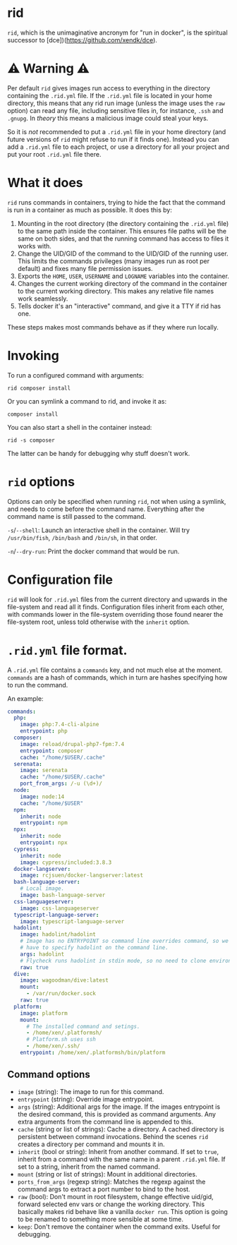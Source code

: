 # rid

`rid`, which is the unimaginative ancronym for "run in docker", is the
spiritual successor to [dce])(https://github.com/xendk/dce).

# ⚠ Warning ⚠

Per default `rid` gives images run access to everything in the
directory containing the `.rid.yml` file. If the `.rid.yml` file is
located in your home directory, this means that any rid run image
(unless the image uses the `raw` option) can read any file, including
sensitive files in, for instance, `.ssh` and `.gnupg`. In *theory*
this means a malicious image could steal your keys.

So it is *not* recommended to put a `.rid.yml` file in your home
directory (and future versions of `rid` might refuse to run if it
finds one). Instead you can add a `.rid.yml` file to each project, or
use a directory for all your project and put your root `.rid.yml` file
there.

# What it does

`rid` runs commands in containers, trying to hide the fact that the
command is run in a container as much as possible. It does this by:

1. Mounting in the root directory (the directory containing the
   `.rid.yml` file) to the same path inside the container. This
   ensures file paths will be the same on both sides, and that the
   running command has access to files it works with.
2. Change the UID/GID of the command to the UID/GID of the running
   user. This limits the commands privileges (many images run as root
   per default) and fixes many file permission issues.
3. Exports the `HOME`, `USER`, `USERNAME` and `LOGNAME` variables into
   the container.
4. Changes the current working directory of the command in the
   container to the current working directory. This makes any relative
   file names work seamlessly.
5. Tells docker it's an "interactive" command, and give it a TTY if
   rid has one.

These steps makes most commands behave as if they where run locally.

# Invoking

To run a configured command with arguments:

``` shell
rid composer install
```

Or you can symlink a command to rid, and invoke it as:

``` shell
composer install
```

You can also start a shell in the container instead:

``` shell
rid -s composer
```

The latter can be handy for debugging why stuff doesn't work.

# `rid` options

Options can only be specified when running `rid`, not when using a
symlink, and needs to come before the command name. Everything after
the command name is still passed to the command.

`-s`/`--shell`: Launch an interactive shell in the container. Will try
`/usr/bin/fish`, `/bin/bash` and `/bin/sh`, in that order.

`-n`/`--dry-run`: Print the docker command that would be run.

# Configuration file

`rid` will look for `.rid.yml` files from the current directory and
upwards in the file-system and read all it finds. Configuration files
inherit from each other, with commands lower in the file-system
overriding those found nearer the file-system root, unless told
otherwise with the `inherit` option.

# `.rid.yml` file format.

A `.rid.yml` file contains a `commands` key, and not much else at the
moment. `commands` are a hash of commands, which in turn are hashes
specifying how to run the command.

An example:

``` yaml
commands:
  php:
    image: php:7.4-cli-alpine
    entrypoint: php
  composer:
    image: reload/drupal-php7-fpm:7.4
    entrypoint: composer
    cache: "/home/$USER/.cache"
  serenata:
    image: serenata
    cache: "/home/$USER/.cache"
    port_from_args: /-u (\d+)/
  node:
    image: node:14
    cache: "/home/$USER"
  npm:
    inherit: node
    entrypoint: npm
  npx:
    inherit: node
    entrypoint: npx
  cypress:
    inherit: node
    image: cypress/included:3.8.3
  docker-langserver:
    image: rcjsuen/docker-langserver:latest
  bash-language-server:
    # Local image.
    image: bash-language-server
  css-languageserver:
    image: css-languageserver
  typescript-language-server:
    image: typescript-language-server
  hadolint:
    image: hadolint/hadolint
    # Image has no ENTRYPOINT so command line overrides command, so we
    # have to specify hadolint on the command line.
    args: hadolint
    # Flycheck runs hadolint in stdin mode, so no need to clone environment.
    raw: true
  dive:
    image: wagoodman/dive:latest
    mount:
      - /var/run/docker.sock
    raw: true
  platform:
    image: platform
    mount:
      # The installed command and setings.
      - /home/xen/.platformsh/
      # Platform.sh uses ssh
      - /home/xen/.ssh/
    entrypoint: /home/xen/.platformsh/bin/platform
```

## Command options

* `image` (string): The image to run for this command.
* `entrypoint` (string): Override image entrypoint.
* `args` (string): Additional args for the image. If the images entrypoint is
  the desired command, this is provided as command arguments. Any
  extra arguments from the command line is appended to this.
* `cache` (string or list of strings): Cache a directory. A cached directory is persistent between
  command invocations. Behind the scenes `rid` creates a directory per
  command and mounts it in.
* `inherit` (bool or string): Inherit from another command. If set to
  `true`, inherit from a command with the same name in a parent
  `.rid.yml` file. If set to a string, inherit from the named command.
* `mount` (string or list of strings): Mount in additional directories.
* `ports_from_args` (regexp string): Matches the regexp against the
  command args to extract a port number to bind to the host.
* `raw` (bool): Don't mount in root filesystem, change effective
  uid/gid, forward selected env vars or change the working directory.
  This basically makes rid behave like a vanilla `docker run`. This
  option is going to be renamed to something more sensible at some
  time.
* `keep`: Don't remove the container when the command exits. Useful
  for debugging.
